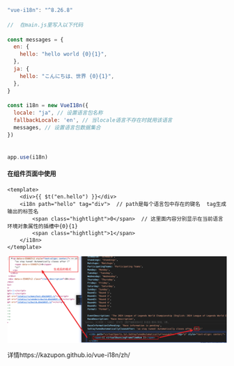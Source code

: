 ```js
"vue-i18n": "^8.26.8"

//  在main.js里写入以下代码

const messages = {
  en: {
    hello: "hello world {0}{1}",
  },
  ja: {
    hello: "こんにちは、世界 {0}{1}",
  },
}

const i18n = new VueI18n({
  locale: "ja", // 设置语言包名称
  fallbackLocale: 'en', // 当locale语言不存在时就用该语言
  messages, // 设置语言包数据集合
})


app.use(i18n)
```

#### 在组件页面中使用

```vue
<template>
	<div>{{ $t("en.hello") }}</div>
	<i18n path="hello" tag="div">  // path是每个语言包中存在的键名  tag生成输出的标签名
    	<span class="hightlight">0</span>  // 这里面内容分别显示在当前语言环境对象属性的插槽中{0}{1}
    	<span class="hightlight">1</span>
	</i18n>
</template>
```



![image-20240902154616022](./assets/image-20240902154616022.png)

详情https://kazupon.github.io/vue-i18n/zh/
